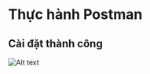 # Thực hành Postman

## Cài đặt thành công

![Alt text]([https://example.com/image.png](https://drive.google.com/file/d/1KNTjX058pkMB91pPfrR3urCNmoVfwUcG/view?usp=drive_link))


